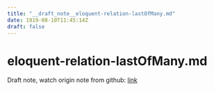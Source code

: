 ```yaml
---
title: "__draft_note__eloquent-relation-lastOfMany.md"
date: 1919-08-10T11:45:14Z
draft: false
---
```


# eloquent-relation-lastOfMany.md

Draft note, watch origin note from github: [link](https://github.com/tinghaolai/just-random-note/blob/master/laravel/eloquent-relation-lastOfMany.md)
